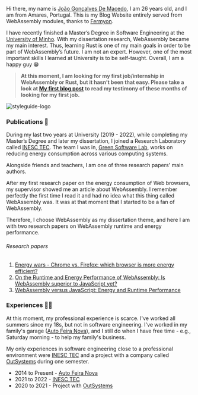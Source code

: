 Hi there, my name is [João Gonçalves De Macedo](https://www.linkedin.com/in/joaodemacedo134/), I am 26 years old, and I am from Amares, Portugal. This is my Blog Website entirely served from WebAssembly modules, thanks to [Fermyon](https://www.fermyon.com/).

I have recently finished a Master’s Degree in Software Engineering at the [University of Minho](https://www.uminho.pt/EN). With my dissertation research, WebAssembly became my main interest. Thus, learning Rust is one of my main goals in order to be part of WebAssembly’s future. I am not an expert. However, one of the most important skills I learned at University is to be self-taught. Overall, I am a happy guy 😁

> **At this moment, I am looking for my first job/internship in WebAssembly or Rust, but it hasn’t been that easy. Please take a look at [My first blog post](http://spin-deploy.joao-website.hippo.joaodemacedo.com/firstpost) to read my testimony of these months of looking for my first job.**

![styleguide-logo](https://cdn-icons-png.flaticon.com/256/5578/5578628.png)

### Publications 📖

During my last two years at University (2019 - 2022), while completing my Master’s Degree and later my dissertation, I joined a Research Laboratory called [INESC TEC](https://www.inesctec.pt/en). The team I was in, [Green Software Lab](https://greenlab.di.uminho.pt/), works on reducing energy consumption across various computing systems.

Alongside friends and teachers, I am one of three research papers' main authors.

After my first research paper on the energy consumption of Web browsers, my supervisor showed me an article about WebAssembly. I remember perfectly the first time I read it and had no idea what this thing called WebAssembly was. It was at that moment that I started to be a fan of WebAssembly.

Therefore, I choose WebAssembly as my dissertation theme, and here I am with two research papers on WebAssembly runtime and energy performance.


###### Research papers

1. [Energy wars - Chrome vs. Firefox: which browser is more energy efficient?](https://dl.acm.org/doi/abs/10.1145/3417113.3423000)
2. [On the Runtime and Energy Performance of WebAssembly: Is WebAssembly superior to JavaScript yet?](https://ieeexplore.ieee.org/abstract/document/9680302?casa_token=Lr5eizKsKJgAAAAA:Bd_wx3iJNR0ZJarQOVQ1x1PuIm0T43PYS4SMsnMYR5DFjmNKLjsAmHHr6CuQXjz2P-BgiN5C)
3. [WebAssembly versus JavaScript: Energy and Runtime Performance](https://ieeexplore.ieee.org/abstract/document/9830108?casa_token=M_jQF_B9QXwAAAAA:z3foTA5w4lFOo860_ZPMhL2hjnzQZnHYZtDIyAiOVDTLTNicQMOgfXGQVr2-ZSidV5fxAZY)

### Experiences 🧑‍💼

At this moment, my professional experience is scarce. I've worked all summers since my 18s, but not in software engineering. I've worked in my family's garage ([Auto Feira Nova](https://autofeiranova.negocio.site/)), and I still do when I have free time - e.g., Saturday morning - to help my family's business.

My only experiences in software engineering close to a professional environment were [INESC TEC](https://www.inesctec.pt/en) and a project with a company called [OutSystems](https://www.outsystems.com/) during one semester.

- 2014 to Present - [Auto Feira Nova](https://autofeiranova.negocio.site/)
- 2021 to 2022 - [INESC TEC](https://www.inesctec.pt/en)
- 2020 to 2021 - Project with [OutSystems](https://www.outsystems.com/)